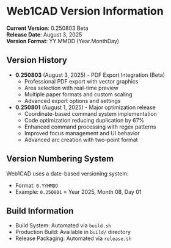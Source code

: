 # Web1CAD Version Information

**Current Version**: 0.250803 Beta  
**Release Date**: August 3, 2025  
**Version Format**: YY.MMDD (Year.MonthDay)

## Version History
- **0.250803** (August 3, 2025) - PDF Export Integration (Beta)
  - Professional PDF export with vector graphics
  - Area selection with real-time preview
  - Multiple paper formats and custom scaling
  - Advanced export options and settings
- **0.250801** (August 1, 2025) - Major optimization release
  - Coordinate-based command system implementation
  - Code optimization reducing duplication by 67%
  - Enhanced command processing with regex patterns
  - Improved focus management and UI behavior
  - Advanced arc creation with two-point format

## Version Numbering System
Web1CAD uses a date-based versioning system:
- Format: `0.YYMMDD`
- Example: `0.250801` = Year 2025, Month 08, Day 01

## Build Information
- Build System: Automated via `build.sh`
- Production Build: Available in `build/` directory
- Release Packaging: Automated via `release.sh`